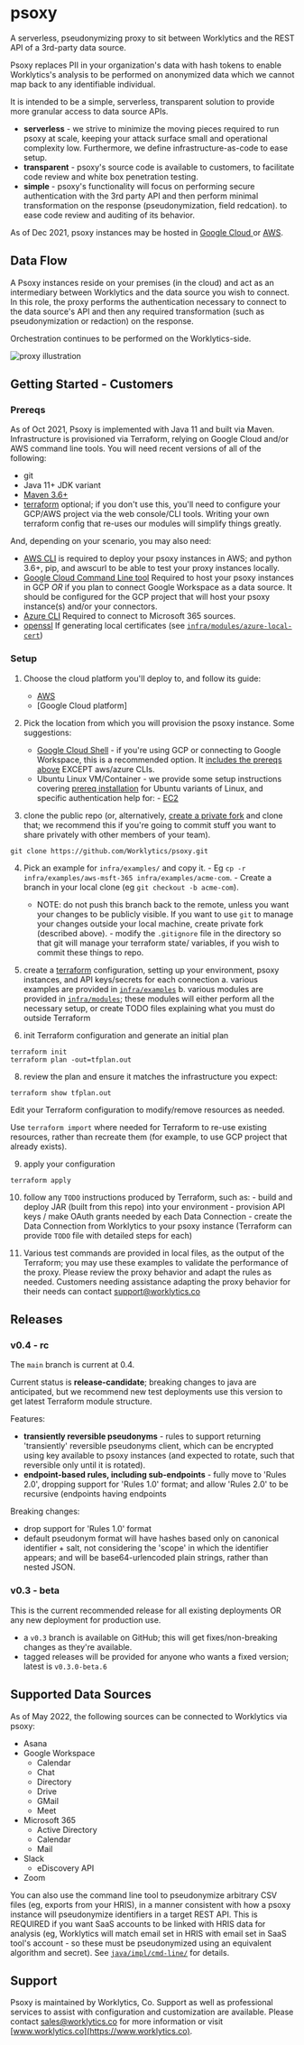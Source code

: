# psoxy
A serverless, pseudonymizing proxy to sit between Worklytics and the REST API of a 3rd-party data
source.

Psoxy replaces PII in your organization's data with hash tokens to enable Worklytics's analysis to
be performed on anonymized data which we cannot map back to any identifiable individual.

It is intended to be a simple, serverless, transparent solution to provide more granular access to
data source APIs.
  - **serverless** - we strive to minimize the moving pieces required to run psoxy at scale, keeping
     your attack surface small and operational complexity low. Furthermore, we define
     infrastructure-as-code to ease setup.
  - **transparent** - psoxy's source code is available to customers, to facilitate code review
     and white box penetration testing.
  - **simple** - psoxy's functionality will focus on performing secure authentication with the 3rd
     party API and then perform minimal transformation on the response (pseudonymization, field
     redcation). to ease code review and auditing of its behavior.

As of Dec 2021, psoxy instances may be hosted in [Google Cloud ](docs/gcp/development.md) or
[AWS](docs/aws/getting-started.md).

## Data Flow

A Psoxy instances reside on your premises (in the cloud) and act as an intermediary between
Worklytics and the data source you wish to connect.  In this role, the proxy performs the
authentication necessary to connect to the data source's API and then any required transformation
(such as pseudonymization or redaction) on the response.

Orchestration continues to be performed on the Worklytics-side.

![proxy illustration](docs/proxy-illustration.jpg)

## Getting Started - Customers

### Prereqs
As of Oct 2021, Psoxy is implemented with Java 11 and built via Maven. Infrastructure is provisioned
via Terraform, relying on Google Cloud and/or AWS command line tools.  You will need recent
versions of all of the following:

  - git
  - Java 11+ JDK variant
  - [Maven 3.6+](https://maven.apache.org/docs/history.html)
  - [terraform](https://www.terraform.io/) optional; if you don't use this, you'll need to configure
    your GCP/AWS project via the web console/CLI tools. Writing your own terraform config that
    re-uses our modules will simplify things greatly.

And, depending on your scenario, you may also need:
  - [AWS CLI](https://docs.aws.amazon.com/cli/latest/userguide/getting-started-install.html) is
    required to deploy your psoxy instances in AWS; and python 3.6+, pip, and awscurl to be able to
    test your proxy instances locally.
  - [Google Cloud Command Line tool](https://cloud.google.com/sdk/docs/install) Required to host
    your psoxy instances in GCP *OR* if you plan to connect Google Workspace as a data source. It
    should be configured for the GCP project that will host your psoxy instance(s) and/or your
    connectors.
  - [Azure CLI](https://docs.microsoft.com/en-us/cli/azure/install-azure-cli) Required to connect to
    Microsoft 365 sources.
  - [openssl](https://www.openssl.org/) If generating local certificates (see
    [`infra/modules/azure-local-cert`](infra/modules/azuread-local-cert))

### Setup

  1. Choose the cloud platform you'll deploy to, and follow its guide:
       - [AWS](docs/aws/getting-started.md)
       - [Google Cloud platform]

  2. Pick the location from which you will provision the psoxy instance. Some suggestions:

     - [Google Cloud Shell](https://cloud.google.com/shell/) - if you're using GCP or connecting to
       Google Workspace, this is a recommended option. It [includes the prereqs above](https://cloud.google.com/shell/docs/how-cloud-shell-works#tools) EXCEPT aws/azure CLIs.
     - Ubuntu Linux VM/Container - we provide some setup instructions covering [prereq installation](docs/prereqs-ubuntu.md)
       for Ubuntu variants of Linux, and specific authentication help for:
            - [EC2](docs/aws/getting-started.md)

  3. clone the public repo (or, alternatively, [create a private fork](docs/private-fork.md) and
     clone that; we recommend this if you're going to commit stuff you want to share privately with
     other members of your team).
```shell
git clone https://github.com/Worklytics/psoxy.git
```

  4. Pick an example for `infra/examples/` and copy it.
    - Eg `cp -r infra/examples/aws-msft-365 infra/examples/acme-com`.
    - Create a branch in your local clone (eg `git checkout -b acme-com`).
        - NOTE: do not push this branch back to the remote, unless you want your changes to be
          publicly visible. If you want to use `git` to manage your changes outside your local
          machine, create private fork (described above).
    - modify the `.gitignore` file in the directory so that git will manage your terraform state/
      variables, if you wish to commit these things to repo.

  5. create a [terraform](https://www.terraform.io/) configuration, setting up your environment,
     psoxy instances, and API keys/secrets for each connection
     a. various examples are provided in [`infra/examples`](/infra/examples)
     b. various modules are provided in [`infra/modules`](/infra/modules); these modules will either
        perform all the necessary setup, or create TODO files explaining what you must do outside
        Terraform

  6. init Terraform configuration and generate an initial plan
```shell
terraform init
terraform plan -out=tfplan.out
```

  8. review the plan and ensure it matches the infrastructure you expect:
```shell
terraform show tfplan.out
```

Edit your Terraform configuration to modify/remove resources as needed.

Use `terraform import` where needed for Terraform to re-use existing resources, rather than
recreate them (for example, to use GCP project that already exists).

  9. apply your configuration
```shell
terraform apply
```

  10. follow any `TODO` instructions produced by Terraform, such as:
     - build and deploy JAR (built from this repo) into your environment
     - provision API keys / make OAuth grants needed by each Data Connection
     - create the Data Connection from Worklytics to your psoxy instance (Terraform can provide
       `TODO` file with detailed steps for each)

  11. Various test commands are provided in local files, as the output of the Terraform; you may use
     these examples to validate the performance of the proxy. Please review the proxy behavior and
     adapt the rules as needed. Customers needing assistance adapting the proxy behavior for their
     needs can contact support@worklytics.co

## Releases

### v0.4 - rc
The `main` branch is current at 0.4.

Current status is **release-candidate**; breaking changes to java are anticipated, but we recommend
new test deployments use this version to get latest Terraform module structure.

Features:
  - **transiently reversible pseudonyms** - rules to support returning  'transiently' reversible
    pseudonyms client, which can be encrypted using key available to psoxy instances (and expected
    to rotate, such that reversible only until it is rotated).
  - **endpoint-based rules, including sub-endpoints** - fully move to 'Rules 2.0', dropping support
    for 'Rules 1.0' format; and allow 'Rules 2.0' to be recursive (endpoints having endpoints

Breaking changes:
  - drop support for 'Rules 1.0' format
  - default pseudonym format will have hashes based only on canonical identifier + salt, not
    considering the 'scope' in which the identifier appears; and will be base64-urlencoded plain
    strings, rather than nested JSON.

### v0.3 - beta

This is the current recommended release for all existing deployments OR
any new deployment for production use.
 - a `v0.3` branch is available on GitHub; this will get fixes/non-breaking changes as they're
   available.
 - tagged releases will be provided for anyone who wants a fixed version; latest is `v0.3.0-beta.6`

## Supported Data Sources
As of May 2022, the following sources can be connected to Worklytics via psoxy:

  * Asana
  * Google Workspace
    * Calendar
    * Chat
    * Directory
    * Drive
    * GMail
    * Meet
  * Microsoft 365
    * Active Directory
    * Calendar
    * Mail
  * Slack
    * eDiscovery API
  * Zoom


You can also use the command line tool to pseudonymize arbitrary CSV files (eg, exports from your
HRIS), in a manner consistent with how a psoxy instance will pseudonymize identifiers in a target
REST API. This is REQUIRED if you want SaaS accounts to be linked with HRIS data for analysis (eg,
Worklytics will match email set in HRIS with email set in SaaS tool's account - so these must be
pseudonymized using an equivalent algorithm and secret). See [`java/impl/cmd-line/`](/java/impl/cmd-line)
for details.


## Support

Psoxy is maintained by Worklytics, Co. Support as well as professional services to assist with
configuration and customization are available. Please contact
[sales@worklytics.co](mailto:sales@worklytics.co) for more information or visit
[www.worklytics.co](https://www.worklytics.co).
